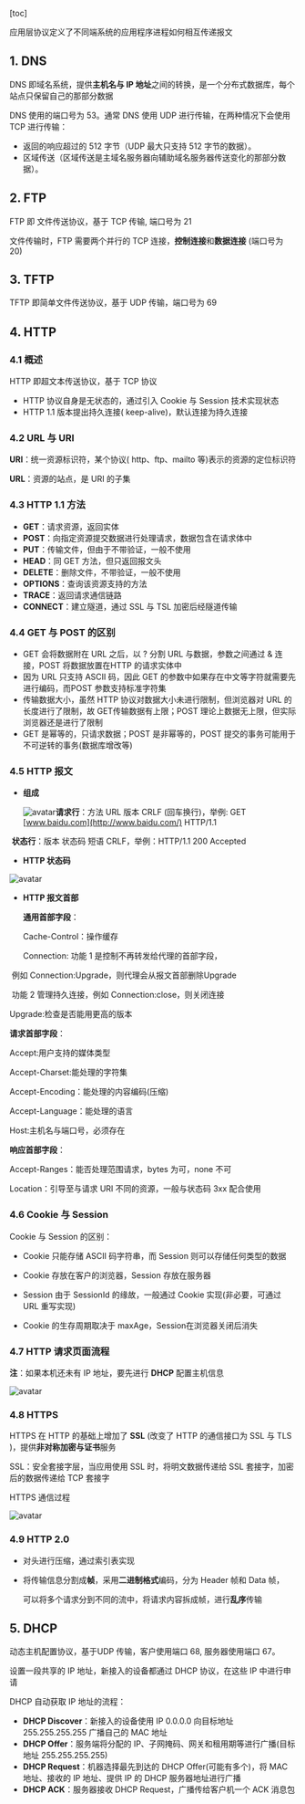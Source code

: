 [toc]

应用层协议定义了不同端系统的应用程序进程如何相互传递报文

## 1. DNS

DNS 即域名系统，提供**主机名与 IP 地址**之间的转换，是一个分布式数据库，每个站点只保留自己的那部分数据

DNS 使用的端口号为 53。通常 DNS 使用 UDP 进行传输，在两种情况下会使用 TCP 进行传输：

- 返回的响应超过的 512 字节（UDP 最大只支持 512 字节的数据）。
- 区域传送（区域传送是主域名服务器向辅助域名服务器传送变化的那部分数据）。



## 2. FTP

FTP 即 文件传送协议，基于 TCP 传输, 端口号为 21

文件传输时，FTP 需要两个并行的 TCP 连接，**控制连接**和**数据连接** (端口号为 20)



## 3. TFTP

TFTP 即简单文件传送协议，基于 UDP 传输，端口号为 69



## 4. HTTP

### 4.1 概述

HTTP 即超文本传送协议，基于 TCP 协议

- HTTP 协议自身是无状态的，通过引入 Cookie 与 Session 技术实现状态
- HTTP 1.1 版本提出持久连接( keep-alive)，默认连接为持久连接

### 4.2 URL 与 URI

**URI**：统一资源标识符，某个协议( http、ftp、mailto 等)表示的资源的定位标识符

**URL**：资源的站点，是 URI 的子集



### 4.3 HTTP 1.1 方法

- **GET**：请求资源，返回实体
- **POST**：向指定资源提交数据进行处理请求，数据包含在请求体中
- **PUT**：传输文件，但由于不带验证，一般不使用
- **HEAD**：同 GET 方法，但只返回报文头
- **DELETE**：删除文件，不带验证，一般不使用
- **OPTIONS**：查询该资源支持的方法
- **TRACE**：返回请求通信链路
- **CONNECT**：建立隧道，通过 SSL 与 TSL 加密后经隧道传输



### 4.4 GET 与 POST 的区别

- GET 会将数据附在 URL 之后，以 ? 分割 URL 与数据，参数之间通过 & 连接，POST 将数据放置在HTTP 的请求实体中
- 因为 URL 只支持 ASCII 码，因此 GET 的参数中如果存在中文等字符就需要先进行编码，而POST 参数支持标准字符集
- 传输数据大小，虽然 HTTP 协议对数据大小未进行限制，但浏览器对 URL 的长度进行了限制，故 GET传输数据有上限；POST 理论上数据无上限，但实际浏览器还是进行了限制
- GET 是幂等的，只请求数据；POST 是非幂等的，POST 提交的事务可能用于不可逆转的事务(数据库增改等) 



### 4.5 HTTP 报文

- **组成**

  ![avatar](img/HTTP报文.png)**请求行**：方法  URL  版本 CRLF (回车换行)，举例: GET [www.baidu.com](http://www.baidu.com/) HTTP/1.1

​       **状态行**：版本 状态码 短语 CRLF，举例：HTTP/1.1 200 Accepted



- **HTTP 状态码**

![avatar](img/HTTP状态码.png)

- **HTTP 报文首部**

   **通用首部字段**：   

   Cache-Control：操作缓存   

   Connection: 功能 1 是控制不再转发给代理的首部字段，

​                         例如 Connection:Upgrade，则代理会从报文首部删除Upgrade   

​                         功能 2 管理持久连接，例如 Connection:close，则关闭连接   

   Upgrade:检查是否能用更高的版本

  **请求首部字段**：  

   Accept:用户支持的媒体类型  

   Accept-Charset:能处理的字符集  

   Accept-Encoding：能处理的内容编码(压缩)  

   Accept-Language：能处理的语言  

   Host:主机名与端口号，必须存在

  **响应首部字段**：  

  Accept-Ranges：能否处理范围请求，bytes 为可，none 不可  

  Location：引导至与请求 URI 不同的资源，一般与状态码 3xx 配合使用



### 4.6 Cookie 与 Session

Cookie 与 Session 的区别：

- Cookie 只能存储 ASCII 码字符串，而 Session 则可以存储任何类型的数据

- Cookie 存放在客户的浏览器，Session 存放在服务器
- Session 由于 SessionId 的缘故，一般通过 Cookie 实现(非必要，可通过 URL 重写实现)
- Cookie 的生存周期取决于 maxAge，Session在浏览器关闭后消失



### 4.7 HTTP 请求页面流程

**注**：如果本机还未有 IP 地址，要先进行 **DHCP** 配置主机信息

![avatar](img/HTTP请求页面流程.png)



### 4.8 HTTPS

HTTPS 在 HTTP 的基础上增加了 **SSL** (改变了 HTTP 的通信接口为 SSL 与 TLS )，提供**非对称加密与证书**服务

SSL：安全套接字层，当应用使用 SSL 时，将明文数据传递给 SSL 套接字，加密后的数据传递给 TCP 套接字

HTTPS 通信过程

![avatar](img/HTTPS通信过程.png)



### 4.9 HTTP 2.0

- 对头进行压缩，通过索引表实现

- 将传输信息分割成**帧**，采用**二进制格式**编码，分为 Header 帧和 Data 帧，

  可以将多个请求分到不同的流中，将请求内容拆成帧，进行**乱序**传输



## 5. DHCP

动态主机配置协议，基于UDP 传输，客户使用端口 68, 服务器使用端口 67。

设置一段共享的 IP 地址，新接入的设备都通过 DHCP 协议，在这些 IP 中进行申请

DHCP 自动获取 IP 地址的流程：

- **DHCP Discover**：新接入的设备使用 IP 0.0.0.0 向目标地址 255.255.255.255 广播自己的 MAC 地址
- **DHCP Offer**：服务端将分配的 IP、子网掩码、网关和租用期等进行广播(目标地址 255.255.255.255)
- **DHCP Request**：机器选择最先到达的 DHCP Offer(可能有多个)，将 MAC 地址、接收的 IP 地址、提供 IP 的 DHCP 服务器地址进行广播
- **DHCP ACK**：服务器接收 DHCP Request，广播传给客户机一个 ACK 消息包



